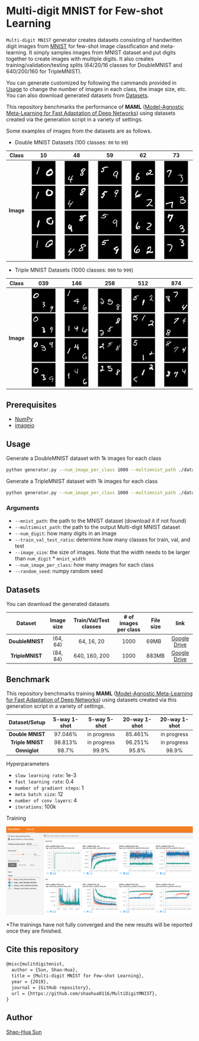 # Multi-digit MNIST for Few-shot Learning

`Multi-digit MNIST` generator creates datasets consisting of handwritten digit images from [MNIST](http://yann.lecun.com/exdb/mnist/) for few-shot image classification and meta-learning. It simply samples images from MNIST dataset and put digits together to create images with multiple digits. It also creates training/validation/testing splits (64/20/16 classes for DoubleMNIST and 640/200/160 for TripleMNIST). 

You can generate customized by following the cammands provided in [Usage](https://github.com/shaohua0116/MultiDigitMNIST#usage) to change the number of images in each class, the image size, etc. You can also download generated datasets from [Datasets](https://github.com/shaohua0116/MultiDigitMNIST#datasets).

This repository benchmarks the performance of **MAML** ([Model-Agnostic Meta-Learning for Fast Adaptation of Deep Networks](https://arxiv.org/abs/1703.03400)) using datasets created via the generation script in a variety of settings.

Some examples of images from the datasets are as follows. 

- Double MNIST Datasets (100 classes: `00` to `99`)

| **Class** | 10 | 48 | 59 | 62 | 73 |
| :---: | :---: | :---: | :---: | :---: | :---: |
| **Image** | ![](./asset/examples/10/0_10.png) ![](./asset/examples/10/1_10.png) ![](./asset/examples/10/2_10.png) ![](./asset/examples/10/3_10.png) | ![](./asset/examples/48/0_48.png) ![](./asset/examples/48/1_48.png) ![](./asset/examples/48/2_48.png) ![](./asset/examples/48/3_48.png)| ![](./asset/examples/59/0_59.png) ![](./asset/examples/59/1_59.png) ![](./asset/examples/59/2_59.png) ![](./asset/examples/59/3_59.png) | ![](./asset/examples/62/0_62.png) ![](./asset/examples/62/1_62.png) ![](./asset/examples/62/2_62.png) ![](./asset/examples/62/3_62.png) | ![](./asset/examples/73/0_73.png) ![](./asset/examples/73/1_73.png) ![](./asset/examples/73/2_73.png) ![](./asset/examples/73/3_73.png) | 

- Triple MNIST Datasets (1000 classes: `000` to `999`)

| **Class** | 039 | 146 | 258 | 512 | 874 |
| :---: | :---: | :---: | :---: | :---: | :---: |
| **Image** | ![](./asset/examples/039/0_039.png) ![](./asset/examples/039/1_039.png) ![](./asset/examples/039/2_039.png) ![](./asset/examples/039/3_039.png) | ![](./asset/examples/146/0_146.png) ![](./asset/examples/146/1_146.png) ![](./asset/examples/146/2_146.png) ![](./asset/examples/146/3_146.png)| ![](./asset/examples/258/0_258.png) ![](./asset/examples/258/1_258.png) ![](./asset/examples/258/2_258.png) ![](./asset/examples/258/3_258.png) | ![](./asset/examples/512/0_512.png) ![](./asset/examples/512/1_512.png) ![](./asset/examples/512/2_512.png) ![](./asset/examples/512/3_512.png) | ![](./asset/examples/874/0_874.png) ![](./asset/examples/874/1_874.png) ![](./asset/examples/874/2_874.png) ![](./asset/examples/874/3_874.png) | 

## Prerequisites
- [NumPy](http://www.numpy.org/)
- [imageio](https://pypi.org/project/imageio/)

## Usage

Generate a DoubleMNIST dataset with 1k images for each class

```bash
python generator.py --num_image_per_class 1000 --multimnist_path ./dataset/double_mnist --num_digit 2 --image_size 64 64
```

Generate a TripleMNIST dataset with 1k images for each class

```bash
python generator.py --num_image_per_class 1000 --multimnist_path ./dataset/triple_mnist --num_digit 3 --image_size 84 84
```

### Arguments
- `--mnist_path`: the path to the MNIST dataset (download it if not found)
- `--multimnist_path`: the path to the output Multi-digit MNIST dataset
- `--num_digit`: how many digits in an image
- `--train_val_test_ratio`: determine how many classes for train, val, and test
- `--image_size`: the size of images. Note that the width needs to be larger than `num_digit` * `mnist_width`
- `--num_image_per_class`: how many images for each class
- `--random_seed`: numpy random seed

## Datasets

You can download the generated datasets

| **Dataset** | Image size | Train/Val/Test classes | # of images per class | File size | link |
| :---: | :---: | :---: | :---: |--- | :---: |
| **DoubleMNIST** | (64, 64) | 64, 16, 20 | 1000 | 69MB  | [Google Drive](https://drive.google.com/file/d/1MqQCdLt9TVE3joAMw4FwJp_B8F-htrAo/view?usp=sharing) |
| **TripleMNIST** | (84, 84) | 640, 160, 200 | 1000 | 883MB | [Google Drive](https://drive.google.com/file/d/1xqyW289seXYaDSqD2jaBPMKVAAjPP9ee/view?usp=sharing) |

## Benchmark

This repository benchmarks training **MAML** ([Model-Agnostic Meta-Learning for Fast Adaptation of Deep Networks](https://arxiv.org/abs/1703.03400)) using datasets created via this generation script in a variety of settings.

|  Dataset/Setup   | 5-way 1-shot | 5-way 5-shot | 20-way 1-shot | 20-way 1-shot |
| :------------:   | :----------: | :----------: | :-----------: | :-----------: |
| **Double MNIST** |   97.046%    | in progress  |    85.461%    | in progress   |
| **Triple MNIST** |   98.813%    | in progress  |    96.251%    | in progress   |
| **Omniglot**     |   98.7%      |   99.9%      |    95.8%      |    98.9%      |


Hyperparameters
- `slow learning rate`: 1e-3
- `fast learning rate`: 0.4
- `number of gradient steps`: 1
- `meta batch size`: 12
- `number of conv layers`: 4
- `iterations`: 100k

Training

<p align="center">
    <img src="asset/training.png" width="800"/>
</p>

\*The trainings have not fully converged and the new results will be reported once they are finished.

## Cite this repository

```
@misc{mulitdigitmnist,
  author = {Sun, Shao-Hua},
  title = {Multi-digit MNIST for Few-shot Learning},
  year = {2019},
  journal = {GitHub repository},
  url = {https://github.com/shaohua0116/MultiDigitMNIST},
}
```

## Author
[Shao-Hua Sun](http://shaohua0116.github.io/)
